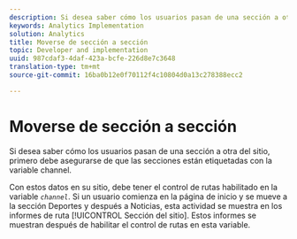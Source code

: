 ```yaml
---
description: Si desea saber cómo los usuarios pasan de una sección a otra del sitio, primero debe asegurarse de que las secciones están etiquetadas con la variable channel.
keywords: Analytics Implementation
solution: Analytics
title: Moverse de sección a sección
topic: Developer and implementation
uuid: 987cdaf3-4daf-423a-bcfe-226d8e7c3648
translation-type: tm+mt
source-git-commit: 16ba0b12e0f70112f4c10804d0a13c278388ecc2

---
```



# Moverse de sección a sección

Si desea saber cómo los usuarios pasan de una sección a otra del sitio, primero debe asegurarse de que las secciones están etiquetadas con la variable channel.

Con estos datos en su sitio, debe tener el control de rutas habilitado en la variable *`channel`*. Si un usuario comienza en la página de inicio y se mueve a la sección Deportes y después a Noticias, esta actividad se muestra en los informes de ruta [!UICONTROL Sección del sitio]. Estos informes se muestran después de habilitar el control de rutas en esta variable.
